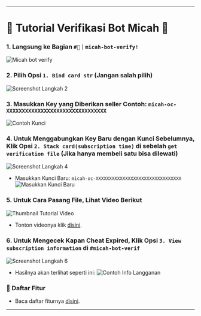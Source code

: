 
---
# 🌟 Tutorial Verifikasi Bot Micah 🌟

### 1. Langsung ke Bagian `#🔑｜micah-bot-verify!`
![Micah bot verify](https://github.com/user-attachments/assets/78ac70b6-9fb4-4e7b-a136-e19964b363ea)


### 2. Pilih Opsi `1. Bind card str` (Jangan salah pilih)
![Screenshot Langkah 2](https://github.com/user-attachments/assets/325d6b06-9c50-4c1e-b4ae-c82f93e204c8)

### 3. Masukkan Key yang Diberikan seller Contoh: `micah-oc-XXXXXXXXXXXXXXXXXXXXXXXXXXXXXXXX`
![Contoh Kunci](https://github.com/user-attachments/assets/f897abbc-b77a-488e-9e09-edeace7b53fe)

### 4. Untuk Menggabungkan Key Baru dengan Kunci Sebelumnya, Klik Opsi `2. Stack card(subscription time)` di sebelah `get verification file` (Jika hanya membeli satu bisa dilewati)
![Screenshot Langkah 4](https://github.com/user-attachments/assets/7533622b-feb9-4134-ab10-7bba5d6c7250)
- Masukkan Kunci Baru: `micah-oc-XXXXXXXXXXXXXXXXXXXXXXXXXXXXXXXX`
![Masukkan Kunci Baru](https://github.com/rinarenasya/KOREPI-PERTAMAX-TUTORIAL-CLAIM-BAHASA-INDONESIA/assets/159468276/8c78809e-8b54-4ff6-af9d-73b3af929ef4)

### 5. Untuk Cara Pasang File, Lihat Video Berikut
![Thumbnail Tutorial Video](https://github.com/rinarenasya/KOREPI-PERTAMAX-TUTORIAL-CLAIM-BAHASA-INDONESIA/assets/159468276/e070fae3-b185-4b15-a751-6f459bf8e47d)
- Tonton videonya klik [disini](https://youtu.be/lG7z3gxVbzU).

### 6. Untuk Mengecek Kapan Cheat Expired, Klik Opsi `3. View subscription information` di `#micah-bot-verif`
![Screenshot Langkah 6](https://github.com/rinarenasya/KOREPI-PERTAMAX-TUTORIAL-CLAIM-BAHASA-INDONESIA/assets/159468276/9450fbc8-ef35-4a6b-a9c9-f2c27c1078a6)
- Hasilnya akan terlihat seperti ini:
![Contoh Info Langganan](https://github.com/rinarenasya/KOREPI-PERTAMAX-TUTORIAL-CLAIM-BAHASA-INDONESIA/assets/159468276/bdf1f75c-d155-4645-a465-21e34eacd732)

### 📜 Daftar Fitur
- Baca daftar fiturnya [disini](https://github.com/rinarenasya/KOREPI-PERTAMAX-TUTORIAL-CLAIM-BAHASA-INDONESIA/wiki/FEATURE-LIST).

---
